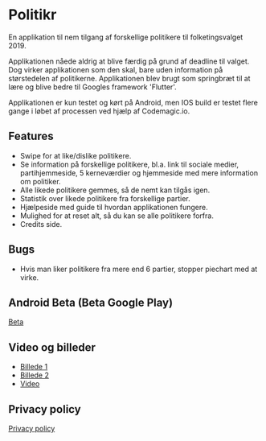 # Politikr
En applikation til nem tilgang af forskellige politikere til folketingsvalget 2019.

Applikationen nåede aldrig at  blive færdig på grund af deadline til valget. Dog virker applikationen som den skal, bare uden information på størstedelen af politikerne. Applikationen blev brugt som springbræt til at lære og blive bedre til Googles framework 'Flutter'.

Applikationen er kun testet og kørt på Android, men IOS build er testet flere gange i løbet af processen ved hjælp af Codemagic.io.

## Features
* Swipe for at like/dislike politikere.
* Se information på forskellige politikere, bl.a. link til sociale medier, partihjemmeside, 5 kerneværdier og hjemmeside med mere information om politiker.
* Alle likede politikere gemmes, så de nemt kan tilgås igen.
* Statistik over likede politikere fra forskellige partier.
* Hjælpeside med guide til hvordan applikationen fungere.
* Mulighed for at reset alt, så du kan se alle politikere forfra.
* Credits side.

## Bugs
* Hvis man liker politikere fra mere end 6 partier, stopper piechart med at virke.

## Android Beta (Beta Google Play)
[Beta](https://play.google.com/store/apps/details?id=com.testdomain.demo_tinder_app)

## Video og billeder
* [Billede 1](https://drive.google.com/open?id=1-1iUHj9Qgty-y2qjAmTrr7qp8ubdZQRx)
* [Billede 2](https://drive.google.com/open?id=1-O50oli3JAyYwepspMsrHbs-h4rUA7yx)
* [Video](https://drive.google.com/file/d/18OAf765j2zFJtLSPp3QMvXjZ_UsHXtjH/view?usp=sharing)

## Privacy policy
[Privacy policy](https://docs.google.com/document/d/1lyQyrIc52y-a_MCw5dx632yi9XPqS6TdWg83b3Qf2_Y/edit?usp=sharing)
